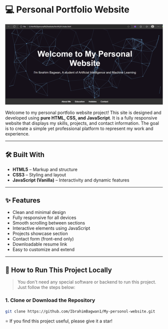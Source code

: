 # 💻 Personal Portfolio Website
![Home Page Screenshot](home_page.png)

Welcome to my personal portfolio website project! This site is designed and developed using **pure HTML, CSS, and JavaScript**. It is a fully responsive website that displays my skills, projects, and contact information. The goal is to create a simple yet professional platform to represent my work and experience.

---

## 🛠️ Built With

- **HTML5** – Markup and structure  
- **CSS3** – Styling and layout  
- **JavaScript (Vanilla)** – Interactivity and dynamic features  

---

## ✨ Features

- Clean and minimal design  
- Fully responsive for all devices  
- Smooth scrolling between sections  
- Interactive elements using JavaScript  
- Projects showcase section  
- Contact form (front-end only)  
- Downloadable resume link  
- Easy to customize and extend

---

## 📂 How to Run This Project Locally

> You don't need any special software or backend to run this project. Just follow the steps below:

### 1. Clone or Download the Repository

```bash
git clone https://github.com/IbrahimBagwan1/My-personol-website.git
```

⭐ If you find this project useful, please give it a star!
